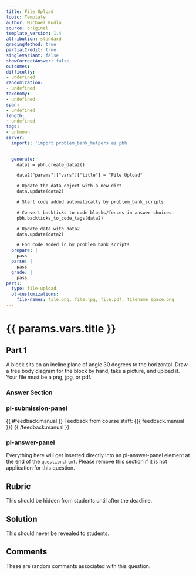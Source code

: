 ```yaml
---
title: File Upload
topic: Template
author: Michael Kudla
source: original
template_version: 1.4
attribution: standard
gradingMethod: true
partialCredit: true
singleVariant: false
showCorrectAnswer: false
outcomes:
difficulty:
- undefined
randomization:
- undefined
taxonomy:
- undefined
span:
- undefined
length:
- undefined
tags:
- unknown
server:
  imports: 'import problem_bank_helpers as pbh

    '
  generate: |
    data2 = pbh.create_data2()

    data2["params"]["vars"]["title"] = "File Upload"

    # Update the data object with a new dict
    data.update(data2)

    # Start code added automatically by problem_bank_scripts

    # Convert backticks to code blocks/fences in answer choices.
    pbh.backticks_to_code_tags(data2)

    # Update data with data2
    data.update(data2)

    # End code added in by problem bank scripts
  prepare: |
    pass
  parse: |
    pass
  grade: |
    pass
part1:
  type: file-upload
  pl-customizations:
    file-names: file.png, file.jpg, file.pdf, filename space.png
---
```

# {{ params.vars.title }}

## Part 1

A block sits on an incline plane of angle 30 degrees to the horizontal.
Draw a free body diagram for the block by hand, take a picture, and upload it.
Your file must be a png, jpg, or pdf.

### Answer Section 

### pl-submission-panel

{{ #feedback.manual }} 
	Feedback from course staff:
{{{ feedback.manual }}}
	{{ /feedback.manual }}

### pl-answer-panel

Everything here will get inserted directly into an pl-answer-panel element at the end of the `question.html`.
Please remove this section if it is not application for this question.

## Rubric

This should be hidden from students until after the deadline.

## Solution

This should never be revealed to students.

## Comments

These are random comments associated with this question.

